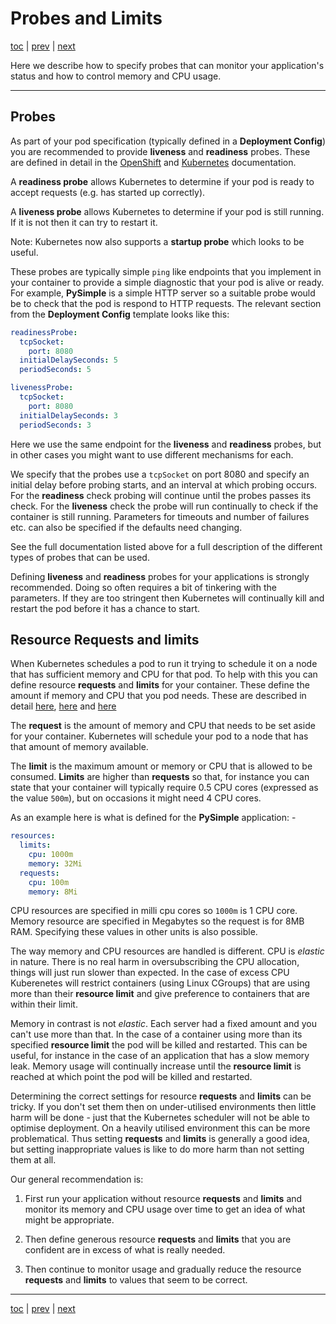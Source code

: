 # Probes and Limits

[toc](../README.md) | [prev](../tutorial-4/README.md) | [next](../tutorial-6/README.md)

Here we describe how to specify probes that can monitor your application's status and
how to control memory and CPU usage.

---

## Probes

As part of your pod specification (typically defined in a **Deployment Config**) you are recommended to provide 
**liveness** and **readiness** probes. These are defined in detail in the
[OpenShift](https://docs.okd.io/latest/dev_guide/application_health.html) and 
[Kubernetes](https://kubernetes.io/docs/tasks/configure-pod-container/configure-liveness-readiness-startup-probes/)
documentation.

A **readiness probe** allows Kubernetes to determine if your pod is ready to accept requests (e.g. has started up 
correctly).

A **liveness probe** allows Kubernetes to determine if your pod is still running. If it is not then it can try to
restart it.

Note: Kubernetes now also supports a **startup probe** which looks to be useful.

These probes are typically simple `ping` like endpoints that you implement in your container to provide a simple diagnostic
that your pod is alive or ready. For example, **PySimple** is a simple HTTP server so a suitable probe would be to check
that the pod is respond to HTTP requests. The relevant section from the **Deployment Config** template looks like this:

```yaml
readinessProbe:
  tcpSocket:
    port: 8080
  initialDelaySeconds: 5
  periodSeconds: 5

livenessProbe:
  tcpSocket:
    port: 8080
  initialDelaySeconds: 3
  periodSeconds: 3
``` 

Here we use the same endpoint for the **liveness** and **readiness** probes, but in other cases you might want to use
different mechanisms for each.

We specify that the probes use a `tcpSocket` on port 8080 and specify an initial delay before probing starts, and an
interval at which probing occurs. For the **readiness** check probing will continue until the probes passes its check.
For the **liveness** check the probe will run continually to check if the container is still running. Parameters for
timeouts and number of failures etc. can also be specified if the defaults need changing.

See the full documentation listed above for a full description of the different types of probes
that can be used.

Defining **liveness** and **readiness** probes for your applications is strongly recommended. 
Doing so often requires a bit of tinkering with the parameters. If they are too stringent then Kubernetes
will continually kill and restart the pod before it has a chance to start.

## Resource Requests and limits

When Kubernetes schedules a pod to run it trying to schedule it on a node that has sufficient memory and CPU for that
pod. To help with this you can define resource **requests** and **limits** for your container. These define the amount
if memory and CPU that you pod needs. These are described in detail
[here](https://docs.okd.io/latest/dev_guide/compute_resources.html#dev-compute-resources),
[here](https://kubernetes.io/docs/tasks/configure-pod-container/assign-cpu-resource/) and
[here](https://kubernetes.io/docs/tasks/configure-pod-container/assign-memory-resource/)

The **request** is the amount of memory and CPU that needs to be set aside for your container. Kubernetes will schedule
your pod to a node that has that amount of memory available. 

The **limit** is the maximum amount or memory or CPU that is allowed to be consumed.
**Limits** are higher than **requests** so that, for instance you can state
that your container will typically require 0.5 CPU cores (expressed as the value `500m`),
but on occasions it might need 4 CPU cores.

As an example here is what is defined for the **PySimple** application: -

```yaml
resources:
  limits:
    cpu: 1000m
    memory: 32Mi
  requests:
    cpu: 100m
    memory: 8Mi
```

CPU resources are specified in milli cpu cores so `1000m` is 1 CPU core.
Memory resource are specified in Megabytes so the request is for 8MB RAM.
Specifying these values in other units is also possible.

The way memory and CPU resources are handled is different. CPU is *elastic* in nature. There is no real harm in 
oversubscribing the CPU allocation, things will just run slower than expected. In the case of excess CPU Kuberenetes
will restrict containers (using Linux CGroups) that are using more than their **resource limit** and give preference
to containers that are within their limit.

Memory in contrast is not *elastic*. Each server had a fixed amount and you can't use more than that. In the case of a
container using more than its specified **resource limit** the pod will be killed and restarted. This can be useful,
for instance in the case of an application that has a slow memory leak. Memory usage will continually increase until
the **resource limit** is reached at which point the pod will be killed and restarted.

Determining the correct settings for resource **requests** and **limits** can be tricky. If you don't set them then on
under-utilised environments then little harm will be done - just that the Kubernetes scheduler will not be able to 
optimise deployment. On a heavily utilised environment this can be more problematical. Thus setting **requests** and 
**limits** is generally a good idea, but setting inappropriate values is like to do more harm than not setting them at
all.

Our general recommendation is:

1.  First run your application without resource **requests** and **limits**
    and monitor its memory and CPU usage over time to get an idea of what
    might be appropriate.
    
1.  Then define generous resource **requests** and **limits** that you are
    confident are in excess of what is really needed.
    
1.  Then continue to monitor usage and gradually reduce the resource
    **requests** and **limits** to values that seem to be correct. 

---

[toc](../README.md) | [prev](../tutorial-4/README.md) | [next](../tutorial-6/README.md)
